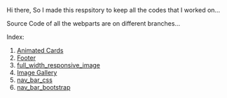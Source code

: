 Hi there, So  I made this respsitory to keep all the codes that I worked on...

Source Code of all the webparts are on different branches...

Index:
1. [Animated Cards](https://arinsoni-animated-cards.netlify.app/)
2. [Footer](https://arinsoni-footer.netlify.app/)
3. [full_width_responsive_image](https://arinsoni-fullwidth-img.netlify.app) 
4. [Image Gallery](https://arinsoni-img-gallery.netlify.app)
5. [nav_bar_css](https://arinsoni-navbar-css.netlify.app)
6. [nav_bar_bootstrap](https://arinsoni-navbar-bootstrap.netlify.app)
